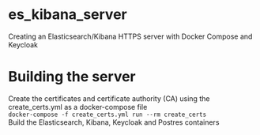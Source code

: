 # es_kibana_server
Creating an Elasticsearch/Kibana HTTPS server with Docker Compose and Keycloak

# Building the server
Create the certificates and certificate authority (CA) using the create_certs.yml as a docker-compose file  
```docker-compose -f create_certs.yml run --rm create_certs```  
Build the Elasticsearch, Kibana, Keycloak and Postres containers

